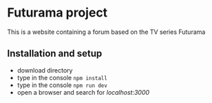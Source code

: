 # Futurama project
This is a website containing a forum based on the TV series Futurama

## Installation and setup

* download directory
* type in the console ```npm install```
* type in the console ```npm run dev```
* open a browser and search for *localhost:3000*

